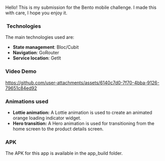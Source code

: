 Hello! This is my submission for the Bento mobile challenge. I made this with care, I hope you enjoy it.

###  Technologies

The main technologies used are:
- **State management**: Bloc/Cubit
- **Navigation**: GoRouter
- **Service location**: GetIt

### Video Demo

https://github.com/user-attachments/assets/6140c7d0-7f70-4bba-9126-79651c84ed92

### Animations used
- **Lottie animation:** A Lottie animation is used to create an animated orange loading indicator widget.
- **Hero transition:** A Hero animation is used for transitioning from the home screen to the product details screen.

### APK
The APK for this app is available in the app_build folder.
